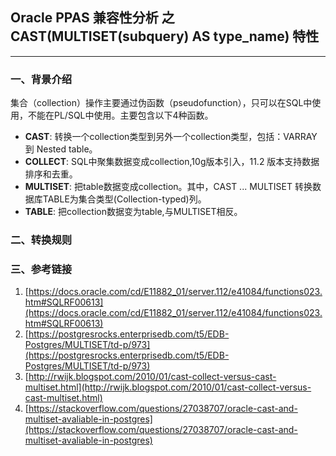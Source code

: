 ## Oracle PPAS 兼容性分析 之 CAST(MULTISET(subquery) AS type_name) 特性
---

### 一、背景介绍
集合（collection）操作主要通过伪函数（pseudofunction），只可以在SQL中使用，不能在PL/SQL中使用。主要包含以下4种函数。
+ **CAST**: 转换一个collection类型到另外一个collection类型，包括：VARRAY 到 Nested table。
+ **COLLECT**: SQL中聚集数据变成collection,10g版本引入，11.2 版本支持数据排序和去重。
+ **MULTISET**: 把table数据变成collection。其中，CAST ... MULTISET 转换数据库TABLE为集合类型(Collection-typed)列。
+ **TABLE**: 把collection数据变为table,与MULTISET相反。


### 二、转换规则


### 三、参考链接
1. [https://docs.oracle.com/cd/E11882_01/server.112/e41084/functions023.htm#SQLRF00613](https://docs.oracle.com/cd/E11882_01/server.112/e41084/functions023.htm#SQLRF00613)
2. [https://postgresrocks.enterprisedb.com/t5/EDB-Postgres/MULTISET/td-p/973](https://postgresrocks.enterprisedb.com/t5/EDB-Postgres/MULTISET/td-p/973)
3. [http://rwijk.blogspot.com/2010/01/cast-collect-versus-cast-multiset.html](http://rwijk.blogspot.com/2010/01/cast-collect-versus-cast-multiset.html)
4. [https://stackoverflow.com/questions/27038707/oracle-cast-and-multiset-avaliable-in-postgres](https://stackoverflow.com/questions/27038707/oracle-cast-and-multiset-avaliable-in-postgres)
